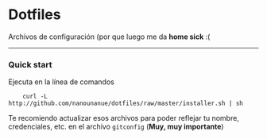 Dotfiles
=============

Archivos de configuración (por que luego me da **home sick** :(


* * *


### Quick start

Ejecuta en la línea de comandos

        curl -L http://github.com/nanounanue/dotfiles/raw/master/installer.sh | sh


Te recomiendo actualizar esos archivos para poder reflejar tu nombre, credenciales, etc. en el archivo `gitconfig` (**Muy, muy importante**)
